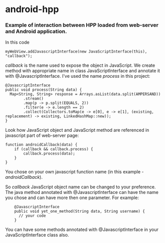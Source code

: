 # android-hpp
### Example of interaction between HPP loaded from web-server and Android application.
In this code

    myWebView.addJavascriptInterface(new JavaScriptInterface(this), "callback");
*callback* is the name used to expose the object in JavaScript.
We create method with appropriate name in class JavaScriptInterface and annotate it with @JavascriptInterface. I've used the name *process* in this project:

    @JavascriptInterface
    public void process(String data) {
      Map<String, String> response = Arrays.asList(data.split(AMPERSAND))
            .stream()
            .map(p -> p.split(EQUALS, 2))
            .filter(e -> e.length == 2)
            .collect(Collectors.toMap(e -> e[0], e -> e[1], (existing, replacement) -> existing, LinkedHashMap::new));
    }
Look how JavaScript object and JavaScript method are referenced in javascript part of web-server page:

    function androidCallback(data) {
        if (callback && callback.process) {
            callback.process(data);
        }
    }
You chose on your own javascript function name (in this example - *androidCallback*).

So *callback* JavaScript object name can be changed to your preference. The java method annotated with @JavascriptInterface can have the name you chose and can have more then one parameter. For example:

        @JavascriptInterface
        public void yet_one_method(String data, String username) {
          // your code
        }
You can have some methods annotated with @JavascriptInterface in your JavaScriptInterface class also.
